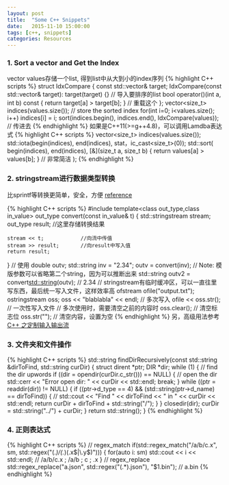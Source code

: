 ```yaml
---
layout: post
title:  "Some C++ Snippets"
date:   2015-11-10 15:00:00
tags: [c++, snippets]
categories: Resources
---
```


### 1. Sort a vector and Get the Index
vector<float> values存储一个list, 得到list中从大到小的index序列
{% highlight C++ scripts %}
struct IdxCompare {
    const std::vector<float>& target;
    IdxCompare(const std::vector<float>& target): target(target) {}  // 导入要排序的list
    bool operator()(int a, int b) const { return target[a] > target[b]; }  // 重载这个
};
vector<size_t> indices(values.size());  // store the sorted index
for(int i=0; i<values.size(); i++)
    indices[i] = i;
sort(indices.begin(), indices.end(), IdxCompare(values));  // 传进去
{% endhighlight %}
如果是C++11(>=g++4.8)，可以调用Lamdba表达式
{% highlight C++ scripts %}
vector<size_t> indices(values.size());
std::iota(begin(indices), end(indices), stat，ic_cast<size_t>(0));
std::sort(
	begin(indices), end(indices),
	[&](size_t a, size_t b) { return values[a] > values[b]; }  // 非常简洁
);
{% endhighlight %}

### 2. stringstream进行数据类型转换
比sprintf等转换更简单，安全，方便 
[reference](https://blog.csdn.net/puppylpg/article/details/51260100)

{% highlight C++ scripts %}
#include <sstream>
template<class out_type,class in_value>
out_type convert(const in_value& t)
{
    std::stringstream stream;
    out_type result;        //这里存储转换结果
    
    stream << t;            //向流中传值
    stream >> result;       //向result中写入值
    return result;
}
// 使用
double outv;
std::string inv = "2.34";
outv = convert<double>(inv);  // Note: 模版参数可以省略第二个string，因为可以推断出来
std::string outv2 = convert<std::string>(outv);  // 2.34
// stringstream有临时缓冲区，可以一直往里写东西，最后统一写入文件，这样效率高
ofstream ofile("output.txt");
ostringstream oss;
oss << "blablabla" << endl;  // 多次写入
ofile << oss.str();  // 一次性写入文件
// 多次使用时，需要清空之前的内容时
oss.clear();  // 清空标志位
oss.str("");  // 清空内容，设置为空
{% endhighlight %}
另，高级用法参考[C++ 之定制输入输出流](http://kaiyuan.me/2017/06/22/custom-streambuf/)

### 3. 文件夹和文件操作
{% highlight C++ scripts %}
std::string findDirRecursively(const std::string &dirToFind, std::string curDir) {
    struct dirent *ptr;
    DIR *dir;
    while (1) {                                         // find the dir upwords
        if ((dir = opendir(curDir.c_str())) == NULL) {  // open the dir
            std::cerr << "Error open dir: " << curDir << std::endl;
            break;
        }
        while ((ptr = readdir(dir)) != NULL) {
            if ((ptr->d_type == 4) && (std::string(ptr->d_name) == dirToFind)) {
                // std::cout << "Find " << dirToFind << " in " << curDir << std::endl;
                return curDir + dirToFind + std::string("/");
            }
        }
        closedir(dir);
        curDir = std::string("../") + curDir;
    }
    return std::string();
}
{% endhighlight %}

### 4. 正则表达式
{% highlight C++ scripts %}
// regex_match
if(std::regex_match("/a/b/c.x", sm, std::regex("(.*)\/(.*)(\.x$|\.y$)"))) {
    for(auto i: sm)  std::cout << i << std::endl;  // /a/b/c.x ; /a/b ; c ; .x
}
// regex_replace
std::regex_replace("a.json", std::regex("(.*)\.json"), "$1.bin");  // a.bin
{% endhighlight %}
